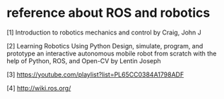 # reference about ROS and robotics

[1] Introduction to robotics  mechanics and control by Craig, John J

[2] Learning Robotics Using Python Design, simulate, program, and prototype an interactive autonomous mobile robot from scratch with the help of Python, ROS, and Open-CV by Lentin Joseph

[3] https://youtube.com/playlist?list=PL65CC0384A1798ADF

[4] http://wiki.ros.org/
